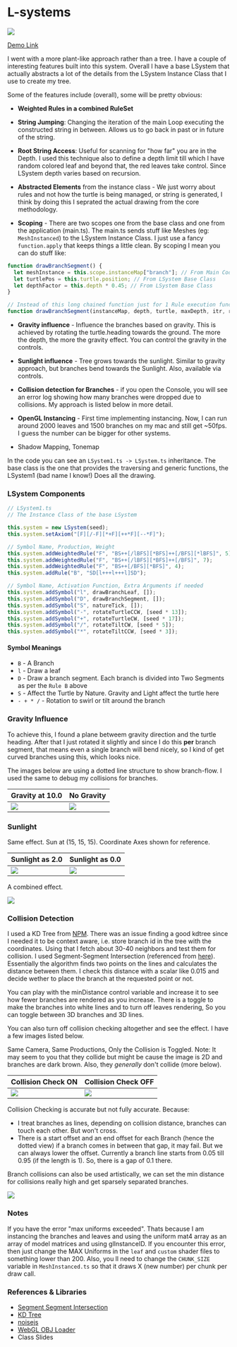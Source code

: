 # L-systems

![](images/render_1.png)

[Demo Link](https://vasumahesh1.github.io/LSystem_WebGL/)

I went with a more plant-like approach rather than a tree. I have a couple of interesting features built into this system. Overall I have a base LSystem that actually abstracts a lot of the details from the LSystem Instance Class that I use to create my tree.

Some of the features include (overall), some will be pretty obvious:

- **Weighted Rules in a combined RuleSet**

- **String Jumping**: Changing the iteration of the main Loop executing the constructed string in between. Allows us to go back in past or in future of the string.

- **Root String Access**: Useful for scanning for "how far" you are in the Depth.
  I used this technique also to define a depth limit till which I have random colored leaf and beyond that, the red leaves take control. Since LSystem depth varies based on recursion.

- **Abstracted Elements** from the instance class - We just worry about rules and not how the turtle is being managed, or string is generated, I think by doing this I seprated the actual drawing from the core methodology.

- **Scoping** - There are two scopes one from the base class and one from the application (main.ts). The main.ts sends stuff like Meshes (eg: `MeshInstanced`) to the LSystem Instance Class. I just use a fancy `function.apply` that keeps things a little clean. By scoping I mean you can do stuff like:

```js
function drawBranchSegment() {
  let meshInstance = this.scope.instanceMap["branch"]; // From Main Code
  let turtlePos = this.turtle.position; // From LSystem Base Class
  let depthFactor = this.depth * 0.45; // From LSystem Base Class
}

// Instead of this long chained function just for 1 Rule execution function
function drawBranchSegment(instanceMap, depth, turtle, maxDepth, itr, rootString, constraints, colors... -_- ) {}
```

- **Gravity influence** - Influence the branches based on gravity. This is achieved by rotating the turtle.heading towards the ground. The more the depth, the more the gravity effect. You can control the gravity in the controls.

- **Sunlight influence** - Tree grows towards the sunlight. Similar to gravity approach, but branches bend towards the Sunlight. Also, available via controls.

- **Collision detection for Branches** - if you open the Console, you will see an error log showing how many branches were dropped due to collisions. My approach is listed below in more detail.

- **OpenGL Instancing** - First time implementing instancing. Now, I can run around 2000 leaves and 1500 branches on my mac and still get ~50fps. I guess the number can be bigger for other systems.

- Shadow Mapping, Tonemap

In the code you can see an `LSystem1.ts -> LSystem.ts` inheritance. The base class is the one that provides the traversing and generic functions, the LSystem1 (bad name I know!) Does all the drawing.


### LSystem Components

```js
// LSystem1.ts
// The Instance Class of the base LSystem

this.system = new LSystem(seed);
this.system.setAxiom("[F][/-F][*+F][++*F][--*F]");

// Symbol Name, Production, Weight
this.system.addWeightedRule("F", "BS++[/lBFS][*BFS]++[/BFS][*lBFS]", 5);
this.system.addWeightedRule("F", "BS++[/lBFS][*BFS]++[/BFS]", 7);
this.system.addWeightedRule("F", "BS++[/BFS][*BFS]", 4);
this.system.addRule("B", "SD[l+++l+++l]SD");

// Symbol Name, Activation Function, Extra Arguments if needed
this.system.addSymbol("l", drawBranchLeaf, []);
this.system.addSymbol("D", drawBranchSegment, []);
this.system.addSymbol("S", natureTick, []);
this.system.addSymbol("-", rotateTurtleCCW, [seed * 13]);
this.system.addSymbol("+", rotateTurtleCW, [seed * 17]);
this.system.addSymbol("/", rotateTiltCW, [seed * 5]);
this.system.addSymbol("*", rotateTiltCCW, [seed * 3]);
```

#### Symbol Meanings

- `B` - A Branch
- `l` - Draw a leaf
- `D` - Draw a branch segment. Each branch is divided into Two Segments as per the `Rule B` above
- `S` - Affect the Turtle by Nature. Gravity and Light affect the turtle here
- `- + * /` - Rotation to swirl or tilt around the branch


### Gravity Influence

To achieve this, I found a plane betweem gravity direction and the turtle heading. After that I just rotated it slightly and since I do this **per** branch segment, that means even a single branch will bend nicely, so I kind of get curved branches using this, which looks nice.

The images below are using a dotted line structure to show branch-flow. I used the same to debug my collisions for branches.

| Gravity at 10.0 | No Gravity |
| ---- | ---- |
| ![](images/gravity_on.png) | ![](images/gravity_off.png) |

### Sunlight

Same effect. Sun at (15, 15, 15). Coordinate Axes shown for reference.

| Sunlight as 2.0 | Sunlight as 0.0 |
| ---- | ---- |
| ![](images/sunlight_on.png) | ![](images/sunlight_off.png) |

A combined effect.

![](images/combined.png)


### Collision Detection

I used a KD Tree from [NPM](https://www.npmjs.com/package/k-d-tree). There was an issue finding a good kdtree since I needed it to be context aware, i.e. store branch id in the tree with the coordinates. Using that I fetch about 30-40 neighbors and test them for collision. I used Segment-Segment Intersection (referenced from [here](http://geomalgorithms.com/a07-_distance.html#dist3D_Segment_to_Segment)). Essentially the algorithm finds two points on the lines and calculates the distance between them. I check this distance with a scalar like 0.015 and decide wether to place the branch at the requested point or not.

You can play with the minDistance control variable and increase it to see how fewer branches are rendered as you increase. There is a toggle to make the branches into white lines and to turn off leaves rendering, So you can toggle between 3D branches and 3D lines.

You can also turn off collision checking altogether and see the effect. I have a few images listed below.

Same Camera, Same Productions, Only the Collision is Toggled. Note: It may seem to you that they collide but might be cause the image is 2D and branches are dark brown. Also, they *generally* don't collide (more below).

| Collision Check ON | Collision Check OFF |
| ---- | ---- |
| ![](images/collision_check_on.png) | ![](images/collision_check_off.png) |


Collision Checking is accurate but not fully accurate. Because:

- I treat branches as lines, depending on collision distance, branches can touch each other. But won't cross.
- There is a start offset and an end offset for each Branch (hence the dotted view) if a branch comes in between that gap, it may fail. But we can always lower the offset. Currently a branch line starts from 0.05 till 0.95 (if the length is 1). So, there is a gap of 0.1 there.

Branch collisions can also be used artistically, we can set the min distance for collisions really high and get sparsely separated branches.

![](images/mindist_high.png)

### Notes

If you have the error "max uniforms exceeded". Thats because I am instancing the branches and leaves and using the uniform mat4 array as an array of model matrices and using glInstanceID. If you encounter this error, then just change the MAX Uniforms in the `leaf` and `custom` shader files to something lower than 200. Also, you ll need to change the `CHUNK_SIZE` variable in `MeshInstanced.ts` so that it draws X (new number) per chunk per draw call.

### References & Libraries

- [Segment Segment Intersection](http://geomalgorithms.com/a07-_distance.html#dist3D_Segment_to_Segment)
- [KD Tree](https://www.npmjs.com/package/k-d-tree)
- [noisejs](https://www.npmjs.com/package/noisejs)
- [WebGL OBJ Loader](https://www.npmjs.com/package/webgl-obj-loader)
- Class Slides